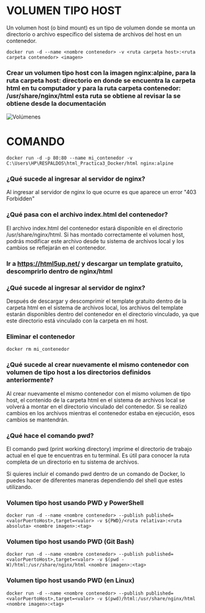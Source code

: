 # VOLUMEN TIPO HOST
Un volumen host (o bind mount) es un tipo de volumen donde se monta un directorio o archivo específico del sistema de archivos del host en un contenedor.

```
docker run -d --name <nombre contenedor> -v <ruta carpeta host>:<ruta carpeta contenedor> <imagen> 
```

### Crear un volumen tipo host con la imagen nginx:alpine, para la ruta carpeta host: directorio en donde se encuentra la carpeta html en tu computador y para la ruta carpeta contenedor: /usr/share/nginx/html esta ruta se obtiene al revisar la se obtiene desde la documentación
![Volúmenes](imagenes/volumen-host.PNG)
# COMANDO

```
docker run -d -p 80:80 --name mi_contenedor -v C:\Users\HP\RESPALDOS\html_Practica3_Docker/html nginx:alpine
```

### ¿Qué sucede al ingresar al servidor de nginx?

Al ingresar al servidor de nginx lo que ocurre es que aparece un error "403 Forbidden"

### ¿Qué pasa con el archivo index.html del contenedor?

El archivo index.html del contenedor estará disponible en el directorio /usr/share/nginx/html. Si has montado correctamente el volumen host, podrás modificar este archivo desde tu sistema de archivos local y los cambios se reflejarán en el contenedor.

### Ir a https://html5up.net/ y descargar un template gratuito, descomprirlo dentro de nginx/html
### ¿Qué sucede al ingresar al servidor de nginx?

Después de descargar y descomprimir el template gratuito dentro de la carpeta html en el sistema de archivos local, los archivos del template estarán disponibles dentro del contenedor en el directorio vinculado, ya que este directorio está vinculado con la carpeta en mi host.

### Eliminar el contenedor

```
docker rm mi_contenedor
```

### ¿Qué sucede al crear nuevamente el mismo contenedor con volumen de tipo host a los directorios definidos anteriormente?

Al crear nuevamente el mismo contenedor con el mismo volumen de tipo host, el contenido de la carpeta html en el sistema de archivos local se volverá a montar en el directorio vinculado del contenedor. Si se realizó cambios en los archivos mientras el contenedor estaba en ejecución, esos cambios se mantendrán.

### ¿Qué hace el comando pwd?

El comando pwd (print working directory) imprime el directorio de trabajo actual en el que te encuentras en tu terminal. Es útil para conocer la ruta completa de un directorio en tu sistema de archivos.

Si quieres incluir el comando pwd dentro de un comando de Docker, lo puedes hacer de diferentes maneras dependiendo del shell que estés utilizando.


### Volumen tipo host usando PWD y PowerShell
```
docker run -d --name <nombre contenedor> --publish published=<valorPuertoHost>,target=<valor> -v ${PWD}/<ruta relativa>:<ruta absoluta> <nombre imagen>:<tag> 
```

### Volumen tipo host usando PWD (Git Bash)

```
docker run -d --name <nombre contenedor> --publish published=<valorPuertoHost>,target=<valor> -v $(pwd -W)/html:/usr/share/nginx/html <nombre imagen>:<tag> 
```

### Volumen tipo host usando PWD (en Linux)

```
docker run -d --name <nombre contenedor> --publish published=<valorPuertoHost>,target=<valor> -v $(pwd)/html:/usr/share/nginx/html <nombre imagen>:<tag> 
```

